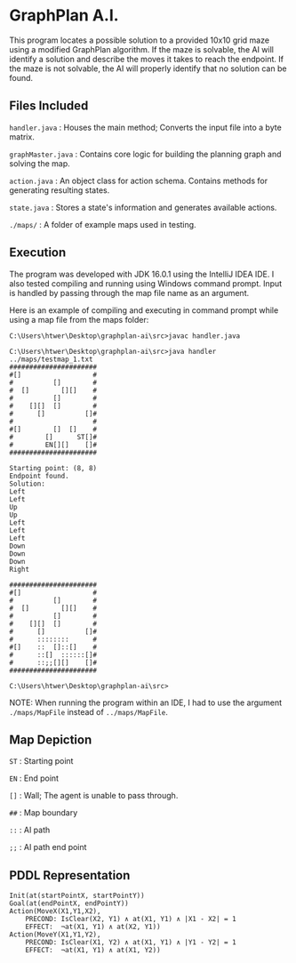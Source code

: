 # GraphPlan A.I.
This program locates a possible solution to a provided 10x10 grid maze using a modified GraphPlan algorithm. 
If the maze is solvable, the AI will identify a solution and describe the moves it takes to reach the endpoint.
If the maze is not solvable, the AI will properly identify that no solution can be found.

## Files Included
`handler.java`
: Houses the main method; Converts the input file into a byte matrix.

`graphMaster.java`
: Contains core logic for building the planning graph and solving the map.

`action.java`
: An object class for action schema. Contains methods for generating resulting states.

`state.java`
: Stores a state's information and generates available actions.

`./maps/`
: A folder of example maps used in testing. 


## Execution
The program was developed with JDK 16.0.1 using the IntelliJ IDEA IDE. I also tested compiling and running using 
Windows command prompt. Input is handled by passing through the map file name as an argument.

Here is an example of compiling and executing in command prompt while using a map file from the maps folder:
```
C:\Users\htwer\Desktop\graphplan-ai\src>javac handler.java

C:\Users\htwer\Desktop\graphplan-ai\src>java handler ../maps/testmap_1.txt
######################
#[]                  #
#          []        #
#  []        [][]    #
#          []        #
#    [][]  []        #
#      []          []#
#                    #
#[]        []  []    #
#        []      ST[]#
#        EN[][]    []#
######################

Starting point: (8, 8)
Endpoint found. 
Solution:
Left
Left
Up
Up
Left
Left
Left
Down
Down
Down
Right

######################
#[]                  #
#          []        #
#  []        [][]    #
#          []        #
#    [][]  []        #
#      []          []#
#      ::::::::      #
#[]    ::  []::[]    #
#      ::[]  ::::::[]#
#      ::;;[][]    []#
######################

C:\Users\htwer\Desktop\graphplan-ai\src>
```
NOTE: When running the program within an IDE, I had to use the argument `./maps/MapFile` instead of `../maps/MapFile`.

## Map Depiction
`ST` : Starting point

`EN` : End point

`[]` : Wall; The agent is unable to pass through.

`##` : Map boundary

`::` : AI path

`;;` : AI path end point

## PDDL Representation
```
Init(at(startPointX, startPointY))
Goal(at(endPointX, endPointY))
Action(MoveX(X1,Y1,X2),
    PRECOND: IsClear(X2, Y1) ∧ at(X1, Y1) ∧ |X1 - X2| = 1
    EFFECT:  ¬at(X1, Y1) ∧ at(X2, Y1))
Action(MoveY(X1,Y1,Y2),
    PRECOND: IsClear(X1, Y2) ∧ at(X1, Y1) ∧ |Y1 - Y2| = 1
    EFFECT:  ¬at(X1, Y1) ∧ at(X1, Y2))
```